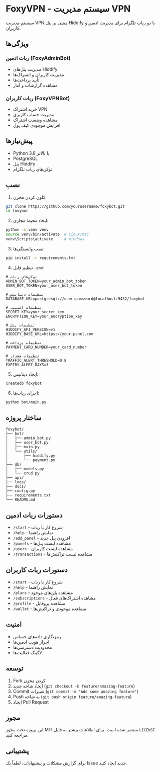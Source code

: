 # FoxyVPN - سیستم مدیریت VPN

سیستم مدیریت VPN مبتنی بر پنل Hiddify با دو ربات تلگرام برای مدیریت ادمین و کاربران.

## ویژگی‌ها

### ربات ادمین (FoxyAdminBot)
- مدیریت پنل‌های Hiddify
- مدیریت کاربران و اشتراک‌ها
- تأیید پرداخت‌ها
- مشاهده گزارشات و آمار

### ربات کاربران (FoxyVPNBot)
- خرید اشتراک VPN
- مدیریت حساب کاربری
- مشاهده وضعیت اشتراک
- افزایش موجودی کیف پول

## پیش‌نیازها

- Python 3.8 یا بالاتر
- PostgreSQL
- پنل Hiddify
- توکن‌های ربات تلگرام

## نصب

1. کلون کردن مخزن:
```bash
git clone https://github.com/yourusername/foxybot.git
cd foxybot
```

2. ایجاد محیط مجازی:
```bash
python -m venv venv
source venv/bin/activate  # Linux/Mac
venv\Scripts\activate     # Windows
```

3. نصب وابستگی‌ها:
```bash
pip install -r requirements.txt
```

4. تنظیم فایل `.env`:
```env
# توکن‌های ربات
ADMIN_BOT_TOKEN=your_admin_bot_token
USER_BOT_TOKEN=your_user_bot_token

# تنظیمات دیتابیس
DATABASE_URL=postgresql://user:password@localhost:5432/foxybot

# تنظیمات امنیتی
SECRET_KEY=your_secret_key
ENCRYPTION_KEY=your_encryption_key

# تنظیمات پنل
HIDDIFY_API_VERSION=v1
HIDDIFY_BASE_URL=https://your-panel.com

# تنظیمات پرداخت
PAYMENT_CARD_NUMBER=your_card_number

# تنظیمات هشدار
TRAFFIC_ALERT_THRESHOLD=0.8
EXPIRY_ALERT_DAYS=3
```

5. ایجاد دیتابیس:
```bash
createdb foxybot
```

6. اجرای ربات‌ها:
```bash
python bot/main.py
```

## ساختار پروژه

```
foxybot/
├── bot/
│   ├── admin_bot.py
│   ├── user_bot.py
│   ├── main.py
│   └── utils/
│       ├── hiddify.py
│       └── payment.py
├── db/
│   ├── models.py
│   └── crud.py
├── api/
├── logs/
├── docs/
├── config.py
├── requirements.txt
└── README.md
```

## دستورات ربات ادمین

- `/start` - شروع کار با ربات
- `/help` - نمایش راهنما
- `/add_panel` - افزودن پنل جدید
- `/panels` - مشاهده لیست پنل‌ها
- `/users` - مشاهده لیست کاربران
- `/transactions` - مشاهده لیست تراکنش‌ها

## دستورات ربات کاربران

- `/start` - شروع کار با ربات
- `/help` - نمایش راهنما
- `/plans` - مشاهده پلن‌های موجود
- `/subscriptions` - مشاهده اشتراک‌های فعال
- `/profile` - مشاهده پروفایل
- `/wallet` - مشاهده موجودی و تراکنش‌ها

## امنیت

- رمزنگاری داده‌های حساس
- احراز هویت ادمین‌ها
- محدودیت دسترسی‌ها
- لاگینگ فعالیت‌ها

## توسعه

1. Fork کردن مخزن
2. ایجاد شاخه جدید (`git checkout -b feature/amazing-feature`)
3. Commit تغییرات (`git commit -m 'Add some amazing feature'`)
4. Push به شاخه (`git push origin feature/amazing-feature`)
5. ایجاد Pull Request

## مجوز

این پروژه تحت مجوز MIT منتشر شده است. برای اطلاعات بیشتر به فایل `LICENSE` مراجعه کنید.

## پشتیبانی

برای گزارش مشکلات و پیشنهادات، لطفاً یک Issue جدید ایجاد کنید. 
